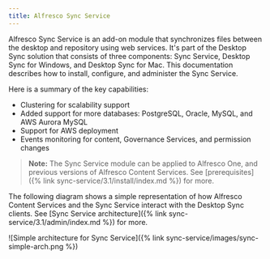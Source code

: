 ```yaml
---
title: Alfresco Sync Service
---
```


Alfresco Sync Service is an add-on module that synchronizes files between the desktop and repository using web services. It's part of the Desktop Sync solution that consists of three components: Sync Service, Desktop Sync for Windows, and Desktop Sync for Mac. This documentation describes how to install, configure, and administer the Sync Service.

Here is a summary of the key capabilities:

* Clustering for scalability support
* Added support for more databases: PostgreSQL, Oracle, MySQL, and AWS Aurora MySQL
* Support for AWS deployment
* Events monitoring for content, Governance Services, and permission changes

> **Note:** The Sync Service module can be applied to Alfresco One, and previous versions of Alfresco Content Services. See [prerequisites]({% link sync-service/3.1/install/index.md %}) for more.

The following diagram shows a simple representation of how Alfresco Content Services and the Sync Service interact with the Desktop Sync clients. See [Sync Service architecture]({% link sync-service/3.1/admin/index.md %}) for more.

![Simple architecture for Sync Service]({% link sync-service/images/sync-simple-arch.png %})
